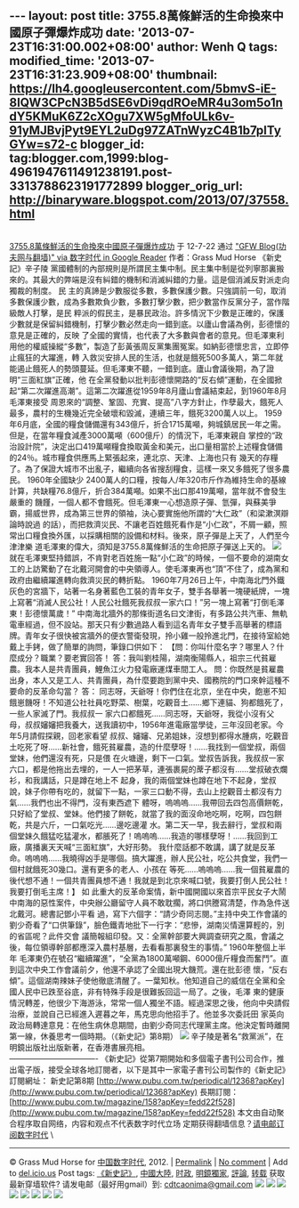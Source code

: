 --- layout: post title: 3755.8萬條鮮活的生命換來中國原子彈爆炸成功 date:
'2013-07-23T16:31:00.002+08:00' author: Wenh Q tags: modified\_time:
'2013-07-23T16:31:23.909+08:00' thumbnail:
https://lh4.googleusercontent.com/5bmvS-iE-8IQW3CPcN3B5dSE6vDi9qdROeMR4u3om5o1ndY5KMuK6Z2cXOgu7XW5gMfoULk6v-91yMJBvjPyt9EYL2uDg97ZATnWyzC4B1b7pITyGYw=s72-c
blogger\_id:
tag:blogger.com,1999:blog-4961947611491238191.post-3313788623191772899
blogger\_orig\_url: http://binaryware.blogspot.com/2013/07/37558.html
---
[\
3755.8萬條鮮活的生命換來中國原子彈爆炸成功](http://feedproxy.google.com/~r/chinagfwblog/~3/lNyHV-JApxc/)
于 12-7-22 通过 ["GFW Blog(功夫网与翻墙)" via 数字时代 in Google
Reader](http://feeds2.feedburner.com/chinagfwblog) 作者：Grass Mud Horse
《新史記》辛子陵
黨國體制的內部規則是所謂民主集中制。民主集中制是從列寧那裏搬來的。其最大的弊端是沒有糾錯的機制和消滅糾錯的力量。這是個消滅反對派走向獨裁的制度。
民
主的真諦是少數服從多數，多數保護少數。只強調前一句，取消多數保護少數，成為多數欺負少數，多數打擊少數，把少數當作反黨分子，當作階級敵人打擊，是民
粹派的假民主，是暴民政治。許多情況下少數是正確的，保護少數就是保留糾錯機制，打擊少數必然走向一錯到底。以廬山會議為例，彭德懷的意見是正確的，反映
了全國的實情，也代表了大多數與會者的意見。但毛澤東利用他的權威操縱“多數”，製造了彭黃張周反黨集團冤案。如納彭德懷忠言，立即停止瘋狂的大躍進，轉
入救災安排人民的生活，也就是餓死500多萬人，第二年就能遏止餓死人的勢頭蔓延。但毛澤東不聽，一錯到底。廬山會議後期，為了證明“三面紅旗”正確，他
在全黨發動以批判彭德懷開路的“反右傾”運動，在全國掀起“第二次躍進高潮”。這第二次躍進從1959年8月廬山會議結束起，到1960年8月毛澤東接受
周恩來的“調整、鞏固、充實、提高”八字方針止，作孽最大，餓死人最多，農村的生機幾近完全破壞和毀滅，連續三年，餓死3200萬人以上。
1959
年6月底，全國的糧食儲備還有343億斤，折合1715萬噸，夠城鎮居民一年之需。但是，在當年糧食減產3000萬噸（600億斤）的情況下，毛澤東親自
掌控的“政治設計院”，決定出口419萬噸糧食換取黃金和美元，出口量相當於上述糧食儲備的24％。城市糧食供應馬上緊張起來，連北京、天津、上海也只有
幾天的存糧了。為了保證大城市不出亂子，繼續向各省搜刮糧食，這樣一來又多餓死了很多農民。
1960年全國缺少
2400萬人的口糧，按每人/年320市斤作為維持生命的基線計算，共缺糧76.8億斤，折合384萬噸。如果不出口那419萬噸，當年就不會發生嚴重的
饑饉，一個人都不會餓死。但毛澤東一心想造原子彈、氫彈，與蘇美爭霸，揚威世界，成為第三世界的領袖，決心要實施他所謂的“大仁政”（和梁漱溟辯論時說過
的話），而把救濟災民、不讓老百姓餓死看作是“小仁政”，不屑一顧，照常出口糧食換外匯，以採購相關的設備和材料。後來，原子彈是上天了，人們至今津津樂
道毛澤東的偉大，須知是3755.8萬條鮮活的生命把原子彈送上天的。
![](https://lh4.googleusercontent.com/5bmvS-iE-8IQW3CPcN3B5dSE6vDi9qdROeMR4u3om5o1ndY5KMuK6Z2cXOgu7XW5gMfoULk6v-91yMJBvjPyt9EYL2uDg97ZATnWyzC4B1b7pITyGYw)
就在毛澤東堅持錯誤，不肯對老百姓施一點“小仁政”的時候，一個不要命的湖南女工的上訪驚動了在北戴河開會的中央領導人。使毛澤東再也“頂”不住了，成為黨和政府由繼續躍進轉向救濟災民的轉折點。
1960年7月26日上午，中南海北門外鐵灰色的宮牆下，站著一名身著藍色工裝的青年女子，雙手各舉著一塊硬紙牌，一塊上寫著“消滅人民公社！人民公社餓死我叔叔一家六口！”另一塊上寫著“打倒毛澤東！彭德懷萬歲！”
中南海北牆外的那條街道名曰文津街，有多路公共汽車、無軌電車經過，但不設站。那天只有少數過路人看到這名青年女子雙手高舉著的標語牌。青年女子很快被宮牆外的便衣警衛發現，拎小雞一般拎進北門，在接待室給她戴上手銬，做了簡單的詢問，筆錄口供如下：
【問：你叫什麼名字？哪里人？什麼成分？職業？要老實回答！
答：我叫劉桂陽，湖南衡陽縣人，祖宗三代貧雇農。我本人是共青團員，鯉魚江火力發電廠運煤車間工人。
問：你既然是貧雇農出身，本人又是工人、共青團員，為什麼要跑到黨中央、國務院的門口來幹這種不要命的反革命勾當？
答：
同志呀，天爺呀！你們住在北京，坐在中央，飽崽不知餓崽饑呀！不知道公社社員吃野菜、樹葉，吃觀音土……鄉下連貓、狗都餓死了，一些人家滅了門。我叔叔一
家六口都餓死……同志呀，天爺呀，我從小沒有父母，叔叔嬸嬸把我養大，送我讀初中，1956年進電廠當學徒，三年沒回老家。今年5月請假探親，回老家看望
叔叔、嬸嬸、兄弟姐妹，沒想到都得水腫病，吃觀音土吃死了呀……新社會，餓死貧雇農，造的什麼孽呀！……我找到一個堂叔，兩個堂妹，他們還沒有死，只是偎
在火塘邊，剩下一口氣。堂叔告訴我，我叔叔一家六口，都是他拖出去埋的，一人一把茅草，連張裹屍的蓆子都沒有……堂叔破衣爛衫，和我講話，只是蹲在地上不
起身，我的兩個堂妹也蹲在地下不起身，堂叔說，妹子你帶有吃的，就留下一點，一家三口動不得，去山上挖觀音土都沒有力氣……我們也出不得門，沒有東西遮下
體呀，嗚嗚嗚……我帶回去四包高價餅乾，只好給了堂叔、堂妹。他們接了餅乾，就當了我的面沒命地吃啊，吃啊，四包餅乾，共是六斤，一口氣吃光……邊吃邊灌
水。第二天一早，我去辭行，堂叔和兩個堂妹久餓猛吃猛灌水，都脹死了！嗚嗚嗚……我造的哪樣孽呀！……我回到工廠，廣播裏天天喊“三面紅旗”，大好形勢。
我什麼話都不敢講，講了就是反革命。嗚嗚嗚……我曉得凶手是哪個。搞大躍進，辦人民公社，吃公共食堂，我們一個村就餓死30幾口。還有更多的老人、小孩在
等死……嗚嗚嗚……我一個貧雇農的後代想不通！一個共青團員想不通！我就是到北京來喊口號，我要打倒人民公社！我要打倒毛主席！】
如
此重大的反革命案情，新中國開國以來首宗平民女子大鬧中南海的惡性案件，中央辦公廳留守人員不敢耽擱，將口供謄寫清楚，作為急件送北戴河。總書記鄧小平看
過，寫下六個字：“請少奇同志閱。”主持中央工作會議的劉少奇看了“口供筆錄”，臉色鐵青地批下一行字：“悲慘，湖南災情還算輕的，別的省區呢？此件交會
議簡報組印發。又：全黨幹部要大興調查研究之風，會議之後，每位領導幹部都應深入農村基層，去看看那裏發生的事情。”
1960年整個上半年
毛澤東仍在號召“繼續躍進”，“全黨為1800萬噸鋼、6000億斤糧食而奮鬥”。直到這次中央工作會議前夕，他還不承認了全國出現大饑荒。還在批彭德
懷，“反右傾”。這個湖南辣妹子使他徹底清醒了。一葉知秋。他知道自己的威信在全黨和全國人民中已跌至谷底，非有特殊手段是很難扳回這一局了。之後，毛澤
東的健康情況轉差，他很少下海游泳，常常一個人獨坐不語。經過深思之後，他向中央請假治療，並說自己已經進入遲暮之年，馬克思向他招手了。他並多次委託田
家英向政治局轉達意見：在他生病休息期間，由劉少奇同志代理黨主席。他決定暫時離開第一線，休養思考一個時期。（《新史記》第8期）
![](https://lh3.googleusercontent.com/45rxe2yqlD_SsGKElZue_4AvnALmVBK8JAC3E0dr8ZhRBGFcy6Klr6K758hRw1Ro0Jgls69GFWZ1XpeCMzYY2S31YbfiNfcMsDmczHKqNxi7tNLlN6Y)
辛子陵是著名“救黨派”，在明鏡出版社出版新著，在香港書展亮相。
\
———————————-
《新史記》從第7期開始和多個電子書刊公司合作，推出電子版，接受全球各地訂閱者，以下是其中一家電子書刊公司製作的《新史記》訂閱網址：
新史記第8期
[http://www.pubu.com.tw/periodical/12368?apKey](http://www.pubu.com.tw/periodical/12368?apKey)
長期訂閱：
[http://www.pubu.com.tw/magazine/158?apKey=fedd22f528](http://www.pubu.com.tw/magazine/158?apKey=fedd22f528)
本文由自动聚合程序取自网络，内容和观点不代表数字时代立场
定期获得翻墙信息？[请电邮订阅数字时代](http://eepurl.com/msuvD)
[](http://eepurl.com/msuvD)
\

* * * * *

© Grass Mud Horse for [中国数字时代](https://mycdtweb.info/chinese),
2012. |
[Permalink](https://mycdtweb.info/chinese/2012/07/3755-8%e8%90%ac%e6%a2%9d%e9%ae%ae%e6%b4%bb%e7%9a%84%e7%94%9f%e5%91%bd%e6%8f%9b%e4%be%86%e4%b8%ad%e5%9c%8b%e5%8e%9f%e5%ad%90%e5%bd%88%e7%88%86%e7%82%b8%e6%88%90%e5%8a%9f/) |
[No
comment](https://mycdtweb.info/chinese/2012/07/3755-8%e8%90%ac%e6%a2%9d%e9%ae%ae%e6%b4%bb%e7%9a%84%e7%94%9f%e5%91%bd%e6%8f%9b%e4%be%86%e4%b8%ad%e5%9c%8b%e5%8e%9f%e5%ad%90%e5%bd%88%e7%88%86%e7%82%b8%e6%88%90%e5%8a%9f/#comments) |
Add to
[del.icio.us](http://del.icio.us/post?url=https://mycdtweb.info/chinese/2012/07/3755-8%E8%90%AC%E6%A2%9D%E9%AE%AE%E6%B4%BB%E7%9A%84%E7%94%9F%E5%91%BD%E6%8F%9B%E4%BE%86%E4%B8%AD%E5%9C%8B%E5%8E%9F%E5%AD%90%E5%BD%88%E7%88%86%E7%82%B8%E6%88%90%E5%8A%9F/&title=3755.8%E8%90%AC%E6%A2%9D%E9%AE%AE%E6%B4%BB%E7%9A%84%E7%94%9F%E5%91%BD%E6%8F%9B%E4%BE%86%E4%B8%AD%E5%9C%8B%E5%8E%9F%E5%AD%90%E5%BD%88%E7%88%86%E7%82%B8%E6%88%90%E5%8A%9F)
Post tags:
[《新史記》](https://mycdtweb.info/chinese/tag/%e3%80%8a%e6%96%b0%e5%8f%b2%e8%a8%98%e3%80%8b/?category=10466),
[中國大陸](https://mycdtweb.info/chinese/tag/%e4%b8%ad%e5%9c%8b%e5%a4%a7%e9%99%b8/?category=10466),
[时政](https://mycdtweb.info/chinese/tag/%e6%97%b6%e6%94%bf/?category=10466),
[明鏡獨家](https://mycdtweb.info/chinese/tag/%e6%98%8e%e9%8f%a1%e7%8d%a8%e5%ae%b6/?category=10466),
[評論](https://mycdtweb.info/chinese/tag/%e8%a9%95%e8%ab%96/?category=10466),
[转载](https://mycdtweb.info/chinese/tag/%e8%bd%ac%e8%bd%bd/?category=10466)
获取最新穿墙软件? 请发电邮（最好用gmail）到:
[cdtcaonima@gmail.com](mailto:cdtcaonima@gmail.com)
[](mailto:cdtcaonima@gmail.com)
[](mailto:cdtcaonima@gmail.com)
![](https://lh5.googleusercontent.com/mZvi7CRIKiUAlFuIBgLkx51gaoqCMVLWWh5Lnm-u5fWjHRd6u-bW2WJ2FExt9824vhEmLcq0sxmMJnror2k90Y7Ao2Boi4LyPh9p_70Ark-3sj-b2zM) ![](https://lh3.googleusercontent.com/Km4rIQUMyZ6MwBrVeo8i0xB7uEjYbdIyhSL819Jakv-xlTv7bVr6tU3Rpgk4I27_u7L8U0--SF47zz1o9eZb3DSrDhb6nwQrN24N60UOnSa_Wi8CQHE) ![](https://lh5.googleusercontent.com/O72eicCvKWqaiTlHsIysy12r-NpISOQLbxUrM65pHOUPR8MAbRqRIq_b1ThHQMJvfQlbZ2cFQg2AzrJsbvVssYBATGkYOYlqc9bONimNdaJtfhxZAdg) ![](https://lh6.googleusercontent.com/_zgvdQFQs2mc2JDRv3y91OUHlfVNBtY4oXyXYmcb4MzL12DZoyWtIr2a5gvd6xr8T1P-6Jgqq4ncU5EqGpncjj5xKgEmUy6esRmNgECpwkGlpwq-WNQ) ![](https://lh5.googleusercontent.com/JtW8FcRdcA6K0IuBVhl2VxDvaZAH8j52yRf_IyXGQXZdWbbcPfY1CxoEV1dJvGgYiKofEO9J4tak4ZC34uxdUoElc4kgJf-beqwJUmzw_r2d68JP3eU) ![](https://lh3.googleusercontent.com/nRX3mYlaabSaFSX-KKWGKnWYsB76VqZbnGa4iA7CmlS-6_9A1BYa1ZY9ADnaSWy4Ww-kVWbN6Ljh1suMk1hNjFhd86JZluQJjtsZKkj-OBrQ1kVzVZE) ![](https://lh5.googleusercontent.com/VLdWWV8O_2U7CSn6aWOEQNrS_SkL-ICs9poxEATATwFsgVdBAoYdAWrG_qZcY8bimeRICo40-PMxrp5Dx6GttkxgFLlNK8mWlYXX02exNKVdwdcAdYU) ![](https://lh5.googleusercontent.com/J2DjIH8EnyOzQ4lWWSA7P8Aa9nImx5ZGtefBLCcHvk0GvK9jmIF-Dk5XqhtRTXlbLQHpi9P4wz89cqVX5IzQ21IplzNaJHPdvKYEH3F0oGjmpF9Mm3g)

